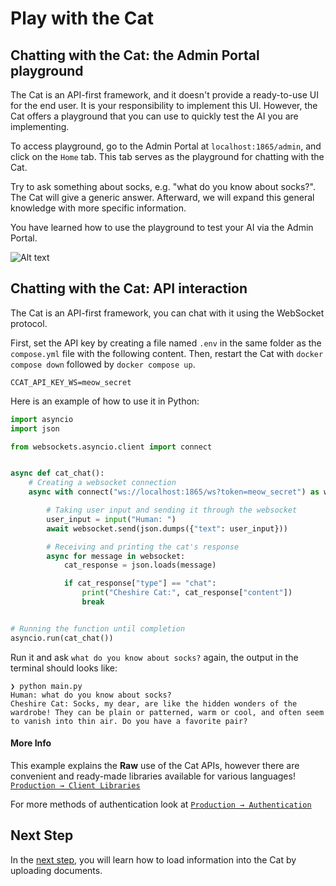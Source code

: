 # Play with the Cat

## Chatting with the Cat: the Admin Portal playground

The Cat is an API-first framework, and it doesn't provide a ready-to-use UI for the end user.
It is your responsibility to implement this UI.
However, the Cat offers a playground that you can use to quickly test the AI you are implementing.

To access playground, go to the Admin Portal at `localhost:1865/admin`, and click on the `Home` tab.
This tab serves as the playground for chatting with the Cat.

Try to ask something about socks, e.g. "what do you know about socks?".
The Cat will give a generic answer.
Afterward, we will expand this general knowledge with more specific information.

You have learned how to use the playground to test your AI via the Admin Portal.

![Alt text](../assets/img/quickstart/play-with-the-cat/play-with-the-cat.png)



## Chatting with the Cat: API interaction

The Cat is an API-first framework, you can chat with it using the WebSocket protocol.

First, set the API key by creating a file named `.env` in the same folder as the `compose.yml` file with the following content. Then, restart the Cat with `docker compose down` followed by `docker compose up`.
```
CCAT_API_KEY_WS=meow_secret
```

Here is an example of how to use it in Python:

```python
import asyncio
import json

from websockets.asyncio.client import connect


async def cat_chat():
    # Creating a websocket connection
    async with connect("ws://localhost:1865/ws?token=meow_secret") as websocket:

        # Taking user input and sending it through the websocket
        user_input = input("Human: ")
        await websocket.send(json.dumps({"text": user_input}))

        # Receiving and printing the cat's response
        async for message in websocket:
            cat_response = json.loads(message)

            if cat_response["type"] == "chat":
                print("Cheshire Cat:", cat_response["content"])
                break


# Running the function until completion
asyncio.run(cat_chat())
```

Run it and ask `what do you know about socks?` again, the output in the terminal should looks like:

```
❯ python main.py
Human: what do you know about socks?
Cheshire Cat: Socks, my dear, are like the hidden wonders of the wardrobe! They can be plain or patterned, warm or cool, and often seem to vanish into thin air. Do you have a favorite pair?
```

#### More Info

This example explains the **Raw** use of the Cat APIs, however there are convenient and ready-made libraries available for various languages! [`Production → Client Libraries`](../production/network/clients.md)

For more methods of authentication look at [`Production → Authentication`](../production/auth/authentication.md)

## Next Step
In the [next step](./upload-document.md), you will learn how to load information into the Cat by uploading documents.
